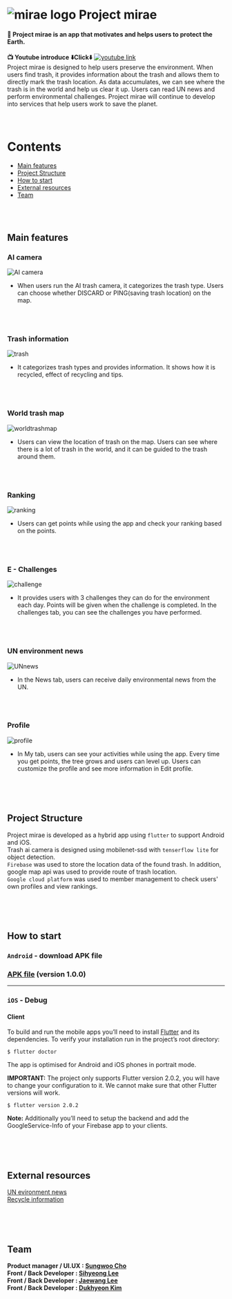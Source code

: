 # ![mirae logo](https://github.com/Sungwooo/mirae/blob/main/readme%20image/mirae%20readme%20logo.png?raw=true)    Project mirae


#### 🌱 Project mirae is an app that motivates and helps users to protect the Earth. <br/>

**📺 Youtube introduce ⬇️Click⬇️**
[![youtube link](https://github.com/Sungwooo/mirae/blob/main/readme%20image/youtube%20thumbnail.png?raw=true)](https://www.youtube.com/watch?v=nx7B3li-cfs)
<br/>
Project mirae is designed to help users preserve the environment. 
When users find trash, it provides information about the trash and allows them to directly mark the trash location. As data accumulates, we can see where the trash is in the world and help us clear it up. Users can read UN news and perform environmental challenges. 
Project mirae will continue to develop into services that help users work to save the planet. 
<br/><br/><br/>



# Contents

- [Main features](#main-features)
- [Project Structure](#project-Structure)
- [How to start](#how-to-start)
- [External resources](#external-resources)
- [Team](#team)


<br/><br/>

## Main features

### AI camera

![AI camera](https://github.com/Sungwooo/mirae/blob/main/readme%20image/ai%20camera%20readme.png?raw=true)

- When users run the AI trash camera, it categorizes the trash type. Users can choose whether DISCARD or PING(saving trash location) on the map.

<br/><br/>

### Trash information

![trash](https://github.com/Sungwooo/mirae/blob/main/readme%20image/trash%20readme.png?raw=true)


- It categorizes trash types and provides information. It shows how it is recycled, effect of recycling and tips.

<br/><br/>

### World trash map

![worldtrashmap](https://github.com/Sungwooo/mirae/blob/main/readme%20image/map%20info%20readme.png?raw=true)

- Users can view the location of trash on the map. Users can see where there is a lot of trash in the world, and it can be guided to the trash around them.

<br/><br/>

### Ranking

![ranking](https://github.com/Sungwooo/mirae/blob/main/readme%20image/worldmap%20readme.png?raw=true)

- Users can get points while using the app and check your ranking based on the points.

<br/><br/>

### E - Challenges

![challenge](https://github.com/Sungwooo/mirae/blob/main/readme%20image/challenge%20readme.png?raw=true)

- It provides users with 3 challenges they can do for the environment each day. Points will be given when the challenge is completed. In the challenges tab, you can see the challenges you have performed.

<br/><br/>

### UN environment news

![UNnews](https://github.com/Sungwooo/mirae/blob/main/readme%20image/news%20readme.png?raw=true)

- In the News tab, users can receive daily environmental news from the UN.

<br/><br/>

### Profile

![profile](https://github.com/Sungwooo/mirae/blob/main/readme%20image/my%20readme.png?raw=true)

- In My tab, users can see your activities while using the app. Every time you get points, the tree grows and users can level up. Users can customize the profile and see more information in Edit profile.

<br/><br/><br/>

## Project Structure


Project mirae is developed as a hybrid app using `flutter` to support Android and iOS. <br/>
Trash ai camera is designed using mobilenet-ssd with `tenserflow lite` for object detection. <br/>
`Firebase` was used to store the location data of the found trash. In addition, google map api was used to provide route of trash location.<br/>
`Google cloud platform` was used to member management to check users' own profiles and view rankings.<br/>

<br/><br/><br/>

## How to start


### `Android` - download APK file

### [APK file](https://raw.githubusercontent.com/Sungwooo/mirae/main/release/mirae(1.0.0).apk) (version 1.0.0)


----


### `iOS`  - Debug

#### **Client**

To build and run the mobile apps you’ll need to install [Flutter](https://flutter.dev/) and its dependencies. To verify your installation run in the project’s root directory:**‌**

```
$ flutter doctor

```

The app is optimised for Android and iOS phones in portrait mode.

**IMPORTANT:** The project only supports Flutter version 2.0.2, you will have to change your configuration to it. We cannot make sure that other Flutter versions will work.

```
$ flutter version 2.0.2

```

**Note:** Additionally you’ll need to setup the backend and add the GoogleService-Info of your Firebase app to your clients.

<br/><br/><br/>

## External resources


[UN evironment news](https://news.un.org/en/news/topic/climate-change)<br/>
[Recycle information](https://www.recyclenow.com)

<br/><br/><br/>

## Team


**Product manager / UI.UX : [Sungwoo Cho](https://github.com/Sungwooo)**<br/>
**Front / Back Developer : [Sihyeong Lee](https://github.com/mukjo96)**<br/>
**Front / Back Developer : [Jaewang Lee](https://github.com/JaeWangL)**<br/>
**Front / Back Developer : [Dukhyeon Kim](https://github.com/Kim-deokhyeon)**
